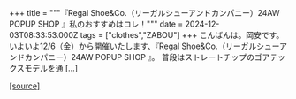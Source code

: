 +++
title = """『Regal Shoe&Co.（リーガルシューアンドカンパニー）24AW POPUP SHOP 』私のおすすめはコレ！"""
date = 2024-12-03T08:33:53.000Z
tags = ["clothes","ZABOU"]
+++
こんばんは。岡安です。いよいよ12/6（金）から開催いたします、『Regal Shoe&Co.（リーガルシューアンドカンパニー）24AW POPUP SHOP 』。 普段はストレートチップのゴアテックスモデルを通 \[…\]

[[source]](https://zabou.org/2024/12/03/314168/)
